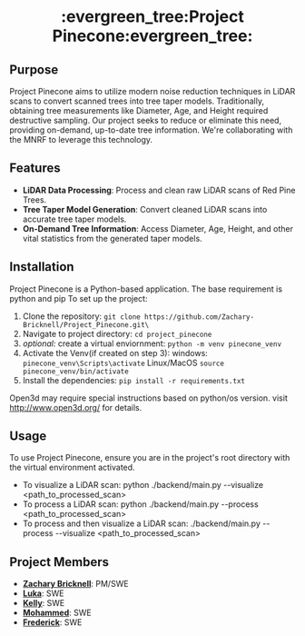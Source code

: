 <h1 align="center">
  :evergreen_tree:Project Pinecone:evergreen_tree:
</h1>

## Purpose
Project Pinecone aims to utilize modern noise reduction techniques in LiDAR scans to convert scanned trees into tree taper models. Traditionally, obtaining tree measurements like Diameter, Age, and Height required destructive sampling. Our project seeks to reduce or eliminate this need, providing on-demand, up-to-date tree information. We're collaborating with the MNRF to leverage this technology.

## Features
- **LiDAR Data Processing**: Process and clean raw LiDAR scans of Red Pine Trees.
- **Tree Taper Model Generation**: Convert cleaned LiDAR scans into accurate tree taper models.
- **On-Demand Tree Information**: Access Diameter, Age, Height, and other vital statistics from the generated taper models.

## Installation
Project Pinecone is a Python-based application. The base requirement is python and pip To set up the project:

1. Clone the repository: ```git clone https://github.com/Zachary-Bricknell/Project_Pinecone.git\```
2. Navigate to project directory: ```cd project_pinecone```
3. *optional:* create a virtual enviornment: ```python -m venv pinecone_venv```
4.  Activate the Venv(if created on step 3):  windows: ```pinecone_venv\Scripts\activate``` Linux/MacOS ```source pinecone_venv/bin/activate```
5.  Install the dependencies: ```pip install -r requirements.txt```

Open3d may require special instructions based on python/os version. visit http://www.open3d.org/ for details.

## Usage
To use Project Pinecone, ensure you are in the project's root directory with the virtual environment activated.

- To visualize a LiDAR scan: python ./backend/main.py --visualize <path_to_processed_scan>
- To process a LiDAR scan: python ./backend/main.py --process <path_to_processed_scan>
- To process and then visualize a LiDAR scan: ./backend/main.py --process --visualize <path_to_processed_scan>

## Project Members

- **[Zachary Bricknell](https://github.com/Zachary-Bricknell)**: PM/SWE
- **[Luka](https://github.com/lukanikolaisvili)**: SWE
- **[Kelly](https://github.com/kelly)**: SWE
- **[Mohammed](https://github.com/Mohammed)**: SWE
- **[Frederick](https://github.com/Frederick)**: SWE


